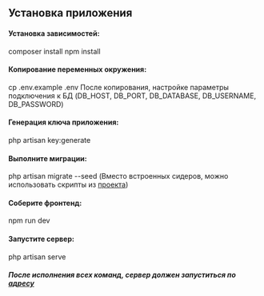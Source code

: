 ## Установка приложения

#### Установка зависимостей:
composer install
npm install

#### Копирование переменных окружения:
cp .env.example .env
После копирования, настройке параметры подключения к БД
(DB_HOST, DB_PORT, DB_DATABASE, DB_USERNAME, DB_PASSWORD)

#### Генерация ключа приложения:
php artisan key:generate

#### Выполните миграции:
php artisan migrate --seed
(Вместо встроенных сидеров, можно использовать скрипты из [проекта](https://github.com/tewln/db_project "Проект БД, на основе которого построен сайт"))

#### Соберите фронтенд:
npm run dev

#### Запустите сервер:
php artisan serve

##### После исполнения всех команд, сервер должен запуститься по [адресу](http:/127.0.0.1:8000)